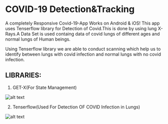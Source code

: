 # COVID-19 Detection&Tracking

A completely Responsive Covid-19-App Works on Android & iOS!
This app uses Tenserflow library for Detection of Covid.This is done by 
using lung X-Rays.A Data Set is used containg data of covid lungs of different ages and 
normal lungs of Human beings.

Using Tenserflow library we are able to conduct scanning which help us to identify 
between lungs with covid infection and normal lungs with no covid infection.

## LIBRARIES:
1) GET-X(For State Management)


![alt text](https://blog.kakaocdn.net/dn/tTJsy/btraPuKSP5Y/34aELwuQ5eWBta1trRneU1/img.png)


2) Tenserflow(Used For Detection OF COVID Infection in Lungs)

![alt text](https://encrypted-tbn0.gstatic.com/images?q=tbn:ANd9GcRtDDGYM-MeARU-WHA_etPPyemDA0AMcUBnOb1SIR7WfmrquaSn_aw__0697iVzRTpp4g&usqp=CAU)







